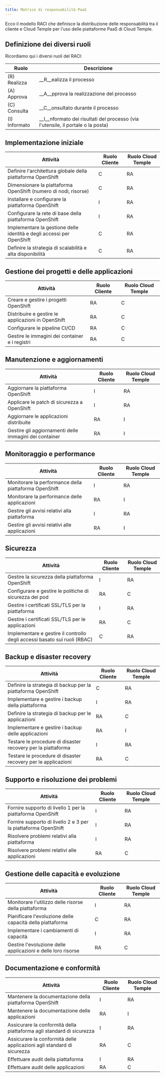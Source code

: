 ```yaml
---
title: Matrice di responsabilità PaaS
---
```


Ecco il modello RACI che definisce la distribuzione delle responsabilità tra il cliente e Cloud Temple per l'uso delle piattaforme PaaS di Cloud Temple.

## Definizione dei diversi ruoli

Ricordiamo qui i diversi ruoli del RACI:

| Ruolo         | Descrizione                                                                      |
| ------------- | -------------------------------------------------------------------------------- |
| (R) Realizza  | __R__ealizza il processo                                                         |
| (A) Approva   | __A__pprova la realizzazione del processo                                        |
| (C) Consulta  | __C__onsultato durante il processo                                               |
| (I) Informato | __I__nformato dei risultati del processo (via l'utensile, il portale o la posta) |

## Implementazione iniziale

| Attività                                                          | Ruolo Cliente | Ruolo Cloud Temple |
| ----------------------------------------------------------------- | ------------- | ------------------ |
| Definire l'architettura globale della piattaforma OpenShift       | C             | RA                 |
| Dimensionare la piattaforma OpenShift (numero di nodi, risorse)   | C             | RA                 |
| Installare e configurare la piattaforma OpenShift                 | I             | RA                 |
| Configurare la rete di base della piattaforma OpenShift           | I             | RA                 |
| Implementare la gestione delle identità e degli accessi per OpenShift | C         | RA                 |
| Definire la strategia di scalabilità e alta disponibilità         | C             | RA                 |

## Gestione dei progetti e delle applicazioni

| Attività                                        | Ruolo Cliente | Ruolo Cloud Temple |
| ----------------------------------------------- | ------------- | ------------------ |
| Creare e gestire i progetti OpenShift           | RA            | C                  |
| Distribuire e gestire le applicazioni in OpenShift | RA          | C                  |
| Configurare le pipeline CI/CD                   | RA            | C                  |
| Gestire le immagini dei container e i registri  | RA            | C                  |

## Manutenzione e aggiornamenti

| Attività                                       | Ruolo Cliente | Ruolo Cloud Temple |
| ---------------------------------------------- | ------------- | ------------------ |
| Aggiornare la piattaforma OpenShift            | I             | RA                 |
| Applicare le patch di sicurezza a OpenShift    | I             | RA                 |
| Aggiornare le applicazioni distribuite         | RA            | I                  |
| Gestire gli aggiornamenti delle immagini dei container | RA     | I                  |

## Monitoraggio e performance

| Attività                                                  | Ruolo Cliente | Ruolo Cloud Temple |
| --------------------------------------------------------- | ------------- | ------------------ |
| Monitorare la performance della piattaforma OpenShift     | I             | RA                 |
| Monitorare la performance delle applicazioni              | RA            | I                  |
| Gestire gli avvisi relativi alla piattaforma              | I             | RA                 |
| Gestire gli avvisi relativi alle applicazioni             | RA            | I                  |

## Sicurezza

| Attività                                                            | Ruolo Cliente | Ruolo Cloud Temple |
| ------------------------------------------------------------------- | ------------- | ------------------ |
| Gestire la sicurezza della piattaforma OpenShift                    | I             | RA                 |
| Configurare e gestire le politiche di sicurezza dei pod             | RA            | C                  |
| Gestire i certificati SSL/TLS per la piattaforma                    | I             | RA                 |
| Gestire i certificati SSL/TLS per le applicazioni                   | RA            | C                  |
| Implementare e gestire il controllo degli accessi basato sui ruoli (RBAC) | C        | RA                 |

## Backup e disaster recovery

| Attività                                                                | Ruolo Cliente | Ruolo Cloud Temple |
| ----------------------------------------------------------------------- | ------------- | ------------------ |
| Definire la strategia di backup per la piattaforma OpenShift            | C             | RA                 |
| Implementare e gestire i backup della piattaforma                       | I             | RA                 |
| Definire la strategia di backup per le applicazioni                     | RA            | C                  |
| Implementare e gestire i backup delle applicazioni                      | RA            | I                  |
| Testare le procedure di disaster recovery per la piattaforma            | I             | RA                 |
| Testare le procedure di disaster recovery per le applicazioni           | RA            | C                  |

## Supporto e risoluzione dei problemi

| Attività                                                       | Ruolo Cliente | Ruolo Cloud Temple |
| -------------------------------------------------------------- | ------------- | ------------------ |
| Fornire supporto di livello 1 per la piattaforma OpenShift     | I             | RA                 |
| Fornire supporto di livello 2 e 3 per la piattaforma OpenShift | I             | RA                 |
| Risolvere problemi relativi alla piattaforma                   | I             | RA                 |
| Risolvere problemi relativi alle applicazioni                  | RA            | C                  |

## Gestione delle capacità e evoluzione

| Attività                                                   | Ruolo Cliente | Ruolo Cloud Temple |
| ---------------------------------------------------------- | ------------- | ------------------ |
| Monitorare l'utilizzo delle risorse della piattaforma      | I             | RA                 |
| Pianificare l'evoluzione delle capacità della piattaforma  | C             | RA                 |
| Implementare i cambiamenti di capacità                     | I             | RA                 |
| Gestire l'evoluzione delle applicazioni e delle loro risorse | RA           | C                  |

## Documentazione e conformità

| Attività                                                        | Ruolo Cliente | Ruolo Cloud Temple |
| --------------------------------------------------------------- | ------------- | ------------------ |
| Mantenere la documentazione della piattaforma OpenShift         | I             | RA                 |
| Mantenere la documentazione delle applicazioni                   | RA            | I                 |
| Assicurare la conformità della piattaforma agli standard di sicurezza | I         | RA                 |
| Assicurare la conformità delle applicazioni agli standard di sicurezza | RA         | C                |
| Effettuare audit della piattaforma                              | I             | RA                 |
| Effettuare audit delle applicazioni                             | RA            | C                  |